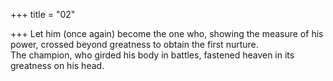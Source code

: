 +++
title = "02"

+++
Let him (once again) become the one who, showing the measure of his  power, crossed beyond greatness to obtain the first nurture.  
The champion, who girded his body in battles, fastened heaven in its  greatness on his head.  